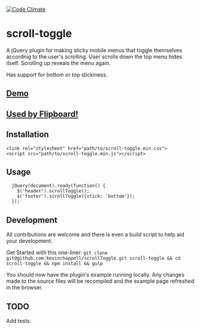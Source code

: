 [![Code Climate](https://codeclimate.com/github/kevinchappell/scrollToggle/badges/gpa.svg)](https://codeclimate.com/github/kevinchappell/scrollToggle)
# scroll-toggle #

A jQuery plugin for making sticky mobile menus that toggle themselves accordnig to the user's scrolling. User scrolls down the top menu hides itself. Scrolling up reveals the menu again.

Has support for bottom or top stickiness.

## [Demo](http://kevinchappell.github.io/scrollToggle)
## [Used by Flipboard!](https://about.flipboard.com/)

## Installation
```
<link rel="stylesheet" href="path/to/scroll-toggle.min.css">
<script src="path/to/scroll-toggle.min.js"></script>
```

## Usage
```
  jQuery(document).ready(function() {
    $('header').scrollToggle();
    $('footer').scrollToggle({stick: 'bottom'});
  });
```

## Development
All contributions are welcome and there is even a build script to help aid your development.

Get Started with this one-liner: ```git clone git@github.com:kevinchappell/scrollToggle.git scroll-toggle && cd scroll-toggle && npm install && gulp```

You should now have the plugin's example running locally. Any changes made to the source files will be recompiled and the example page refreshed in the browser.

## TODO
Add tests.
